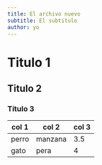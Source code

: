 ```yaml
---
title: El archivo nuevo
subtitle: El subtitulo
author: yo
---
```



# Titulo 1

## Titulo 2 

### Título 3



col 1 | col 2 | col 3
------|-------|------
perro |manzana| 3.5
gato  |pera    |4

